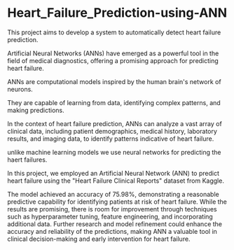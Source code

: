 # Heart_Failure_Prediction-using-ANN
This project aims to develop a system to automatically detect heart failure prediction.

Artificial Neural Networks (ANNs) have emerged as a powerful tool in the field of medical diagnostics, offering a promising approach for predicting heart failure.

ANNs are computational models inspired by the human brain's network of neurons. 

They are capable of learning from data, identifying complex patterns, and making predictions.

In the context of heart failure prediction, ANNs can analyze a vast array of clinical data, including patient demographics, medical history, laboratory results, and imaging data, to identify patterns indicative of heart failure.

unlike machine learning models we use neural networks for predicting the haert failures.

In this project, we employed an Artificial Neural Network (ANN) to predict heart failure using the "Heart Failure Clinical Reports" dataset from Kaggle.

The model achieved an accuracy of 75.98%, demonstrating a reasonable predictive capability for identifying patients at risk of heart failure. 
While the results are promising, there is room for improvement through techniques such as hyperparameter tuning, feature engineering, and incorporating additional data. 
Further research and model refinement could enhance the accuracy and reliability of the predictions, making ANN a valuable tool in clinical decision-making and early intervention for heart failure.

